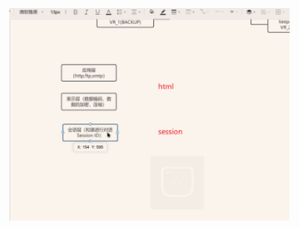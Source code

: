 ![image.png](https://raw.githubusercontent.com/youtubhexo/obsition-images-zhangwangyan/main/20250721085835.png)
